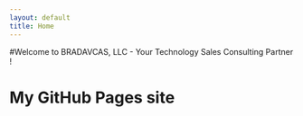 ```yaml
---
layout: default
title: Home
---
```


#Welcome to BRADAVCAS, LLC - Your Technology Sales Consulting Partner !

# My GitHub Pages site
